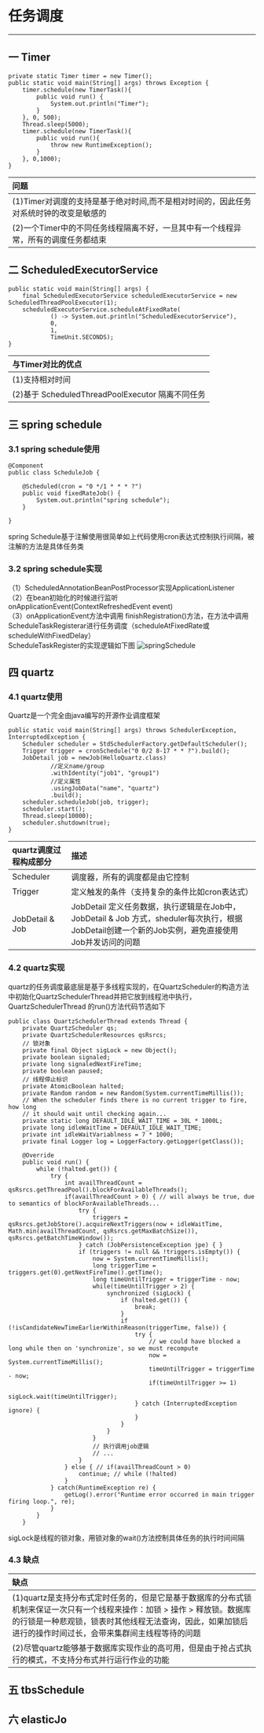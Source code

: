 # 任务调度
---
## 一 Timer
    private static Timer timer = new Timer();
    public static void main(String[] args) throws Exception {
        timer.schedule(new TimerTask(){
            public void run() {
                System.out.println("Timer");
            }
        }, 0, 500);
        Thread.sleep(5000);
        timer.schedule(new TimerTask(){
            public void run(){
                throw new RuntimeException();
            }
        }, 0,1000);
    }
|问题|
|:-| 
|(1)Timer对调度的支持是基于绝对时间,而不是相对时间的，因此任务对系统时钟的改变是敏感的|
|(2)一个Timer中的不同任务线程隔离不好，一旦其中有一个线程异常，所有的调度任务都结束|
## 二 ScheduledExecutorService
    public static void main(String[] args) {
        final ScheduledExecutorService scheduledExecutorService = new ScheduledThreadPoolExecutor(1);
        scheduledExecutorService.scheduleAtFixedRate(
                () -> System.out.println("ScheduledExecutorService"),
                0,
                1,
                TimeUnit.SECONDS);
    }
|与Timer对比的优点|
|:-| 
|(1)支持相对时间|
|(2)基于 ScheduledThreadPoolExecutor 隔离不同任务|
## 三 spring schedule
### 3.1 spring schedule使用
    @Component
    public class ScheduleJob {
     
        @Scheduled(cron = "0 */1 * * * ?")
        public void fixedRateJob() {
            System.out.println("spring schedule");
        }
     
    }
spring Schedule基于注解使用很简单如上代码使用cron表达式控制执行间隔，被注解的方法是具体任务类
### 3.2 spring schedule实现
（1）ScheduledAnnotationBeanPostProcessor实现ApplicationListener<ContextRefreshedEvent><br>
（2）在bean初始化的时候进行监听onApplicationEvent(ContextRefreshedEvent event)<br>
（3）onApplicationEvent方法中调用 finishRegistration()方法，在方法中调用ScheduleTaskRegisterar进行任务调度（scheduleAtFixedRate或scheduleWithFixedDelay）<br>
ScheduleTaskRegister的实现逻辑如下图
![springSchedule](../picture/schedule/springSchedule.PNG)
## 四 quartz
### 4.1 quartz使用
Quartz是一个完全由java编写的开源作业调度框架

    public static void main(String[] args) throws SchedulerException, InterruptedException {
        Scheduler scheduler = StdSchedulerFactory.getDefaultScheduler();
        Trigger trigger = cronSchedule("0 0/2 8-17 * * ?").build();
        JobDetail job = newJob(HelloQuartz.class)
                //定义name/group
                .withIdentity("job1", "group1")
                //定义属性
                .usingJobData("name", "quartz")
                .build();
        scheduler.scheduleJob(job, trigger);
        scheduler.start();
        Thread.sleep(10000);
        scheduler.shutdown(true);
    }
    
|quartz调度过程构成部分|描述|
|:-|:-|
|Scheduler|调度器，所有的调度都是由它控制|
|Trigger|定义触发的条件（支持复杂的条件比如cron表达式）|
|JobDetail & Job|JobDetail 定义任务数据，执行逻辑是在Job中，JobDetail & Job 方式，sheduler每次执行，根据JobDetail创建一个新的Job实例，避免直接使用Job并发访问的问题|
### 4.2 quartz实现
quartz的任务调度最底层是基于多线程实现的，在QuartzScheduler的构造方法中初始化QuartzSchedulerThread并把它放到线程池中执行，QuartzSchedulerThread 的run()方法代码节选如下

    public class QuartzSchedulerThread extends Thread {
        private QuartzScheduler qs;
        private QuartzSchedulerResources qsRsrcs;
        // 锁对象
        private final Object sigLock = new Object();
        private boolean signaled;
        private long signaledNextFireTime;
        private boolean paused;
        // 线程停止标识
        private AtomicBoolean halted;
        private Random random = new Random(System.currentTimeMillis());
        // When the scheduler finds there is no current trigger to fire, how long
        // it should wait until checking again...
        private static long DEFAULT_IDLE_WAIT_TIME = 30L * 1000L;
        private long idleWaitTime = DEFAULT_IDLE_WAIT_TIME;
        private int idleWaitVariablness = 7 * 1000;
        private final Logger log = LoggerFactory.getLogger(getClass());
         
        @Override
        public void run() {
            while (!halted.get()) {
                try {
                    int availThreadCount = qsRsrcs.getThreadPool().blockForAvailableThreads();
                    if(availThreadCount > 0) { // will always be true, due to semantics of blockForAvailableThreads...
                        try {
                            triggers = qsRsrcs.getJobStore().acquireNextTriggers(now + idleWaitTime, Math.min(availThreadCount, qsRsrcs.getMaxBatchSize()), qsRsrcs.getBatchTimeWindow());
                        } catch (JobPersistenceException jpe) { }
                        if (triggers != null && !triggers.isEmpty()) {
                            now = System.currentTimeMillis();
                            long triggerTime = triggers.get(0).getNextFireTime().getTime();
                            long timeUntilTrigger = triggerTime - now;
                            while(timeUntilTrigger > 2) {
                                synchronized (sigLock) {
                                    if (halted.get()) {
                                        break;
                                    }
                                    if (!isCandidateNewTimeEarlierWithinReason(triggerTime, false)) {
                                        try {
                                            // we could have blocked a long while then on 'synchronize', so we must recompute
                                            now = System.currentTimeMillis();
                                            timeUntilTrigger = triggerTime - now;
                                            if(timeUntilTrigger >= 1)
                                                sigLock.wait(timeUntilTrigger);
                                        } catch (InterruptedException ignore) {
                                        }
                                    }
                                }
                            }
                            // 执行调用job逻辑
                            // ...
                        }
                    } else { // if(availThreadCount > 0)
                        continue; // while (!halted)
                    }
                } catch(RuntimeException re) {
                    getLog().error("Runtime error occurred in main trigger firing loop.", re);
                }
            }
        }
sigLock是线程的锁对象，用锁对象的wait()方法控制具体任务的执行时间间隔
### 4.3 缺点
|缺点|
|:-|
|(1)quartz是支持分布式定时任务的，但是它是基于数据库的分布式锁机制来保证一次只有一个线程来操作：加锁  > 操作 > 释放锁。数据库的行锁是一种悲观锁，锁表时其他线程无法查询，因此，如果加锁后进行的操作时间过长，会带来集群间主线程等待的问题|
|(2)尽管quartz能够基于数据库实现作业的高可用，但是由于抢占式执行的模式，不支持分布式并行运行作业的功能|

## 五 tbsSchedule

## 六 elasticJo